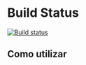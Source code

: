# Build Status

[![Build status](https://ci.appveyor.com/api/projects/status/688fr0frotwxft7g/branch/master?svg=true)](https://ci.appveyor.com/project/mateusggeracino/swaggerlib/branch/master)


## Como utilizar
